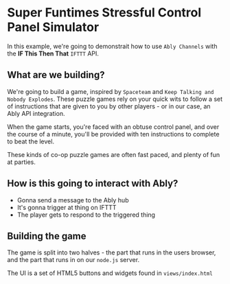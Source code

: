 Super Funtimes Stressful Control Panel Simulator
=================

In this example, we're going to demonstrait how to use `Ably Channels` with the **IF This Then That** `IFTTT` API.


What are we building?
------------

We're going to build a game, inspired by `Spaceteam` and `Keep Talking and Nobody Explodes`.
These puzzle games rely on your quick wits to follow a set of instructions that are given to you by other players - or in our case, an Ably API integration.

When the game starts, you're faced with an obtuse control panel, and over the course of a minute, you'll be provided with ten instructions to complete to beat the level.

These kinds of co-op puzzle games are often fast paced, and plenty of fun at parties.


How is this going to interact with Ably?
-------------

- Gonna send a message to the Ably hub
- It's gonna trigger at thing on IFTTT
- The player gets to respond to the triggered thing


Building the game
-------------

The game is split into two halves - the part that runs in the users browser, and the part that runs in on our `node.js` server.

The UI is a set of HTML5 buttons and widgets found in `views/index.html`